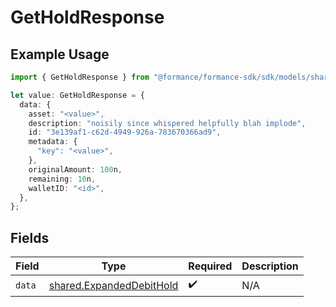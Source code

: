 # GetHoldResponse

## Example Usage

```typescript
import { GetHoldResponse } from "@formance/formance-sdk/sdk/models/shared";

let value: GetHoldResponse = {
  data: {
    asset: "<value>",
    description: "noisily since whispered helpfully blah implode",
    id: "3e139af1-c62d-4949-926a-783670366ad9",
    metadata: {
      "key": "<value>",
    },
    originalAmount: 100n,
    remaining: 10n,
    walletID: "<id>",
  },
};
```

## Fields

| Field                                                                       | Type                                                                        | Required                                                                    | Description                                                                 |
| --------------------------------------------------------------------------- | --------------------------------------------------------------------------- | --------------------------------------------------------------------------- | --------------------------------------------------------------------------- |
| `data`                                                                      | [shared.ExpandedDebitHold](../../../sdk/models/shared/expandeddebithold.md) | :heavy_check_mark:                                                          | N/A                                                                         |